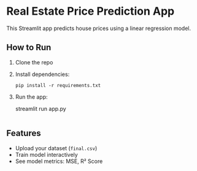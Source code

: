 # Real Estate Price Prediction App

This Streamlit app predicts house prices using a linear regression model.

## How to Run

1. Clone the repo
2. Install dependencies:
   ```
   pip install -r requirements.txt
   ```
3. Run the app:
   

   streamlit run app.py
   ```

## Features

- Upload your dataset (`final.csv`)
- Train model interactively
- See model metrics: MSE, R² Score
